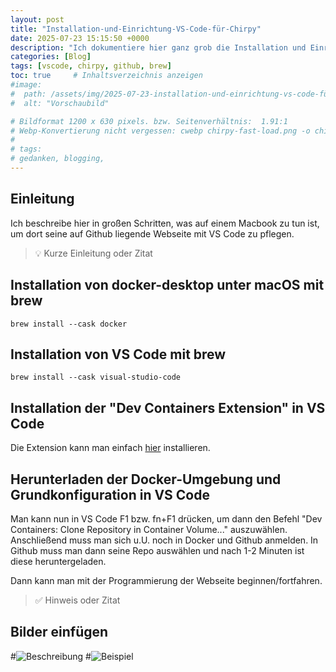 ```yaml
---
layout: post
title: "Installation-und-Einrichtung-VS-Code-für-Chirpy"
date: 2025-07-23 15:15:50 +0000
description: "Ich dokumentiere hier ganz grob die Installation und Einrichtung der benötigten Software, um auf MacOS mit VS Code eine Chirpy-basierte Webseite zu pflegen."
categories: [Blog]
tags: [vscode, chirpy, github, brew]
toc: true     # Inhaltsverzeichnis anzeigen
#image:
#  path: /assets/img/2025-07-23-installation-und-einrichtung-vs-code-für-chirpy/preview.png
#  alt: "Vorschaubild"

# Bildformat 1200 x 630 pixels. bzw. Seitenverhältnis:  1.91:1
# Webp-Konvertierung nicht vergessen: cwebp chirpy-fast-load.png -o chirpy-fast-load.webp
#
# tags:
# gedanken, blogging,
---
```


## Einleitung

Ich beschreibe hier in großen Schritten, was auf einem Macbook zu tun ist, um dort seine auf Github liegende Webseite mit VS Code zu pflegen.
> 💡 Kurze Einleitung oder Zitat

## Installation von docker-desktop unter macOS mit brew

    brew install --cask docker


## Installation von VS Code mit brew

    brew install --cask visual-studio-code


## Installation der "Dev Containers Extension" in VS Code

Die Extension kann man einfach [hier](https://marketplace.visualstudio.com/items?itemName=ms-vscode-remote.remote-containers) installieren.




## Herunterladen der Docker-Umgebung und Grundkonfiguration in VS Code


Man kann nun in VS Code F1 bzw. fn+F1 drücken, um dann den Befehl "Dev Containers: Clone Repository in Container Volume..." auszuwählen.
Anschließend muss man sich u.U. noch in Docker und Github anmelden. 
In Github muss man dann seine Repo auswählen und nach 1-2 Minuten ist diese heruntergeladen.

Dann kann man mit der Programmierung der Webseite beginnen/fortfahren.




> ✅ Hinweis oder Zitat


## Bilder einfügen

#![Beschreibung](/assets/img/2025-07-23-installation-und-einrichtung-vs-code-für-chirpy/Unbenannt-1.webp)
#![Beispiel](/)
